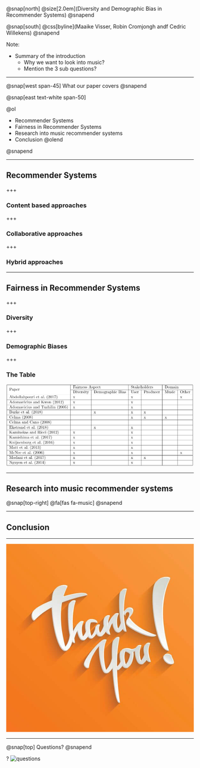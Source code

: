 @snap[north]
@size[2.0em](Diversity and Demographic Bias in Recommender Systems)
@snapend

@snap[south]
@css[byline](Maaike Visser, Robin Cromjongh andf Cedric Willekens)
@snapend

Note:
  - Summary of the introduction
    - Why we want to look into music?
    - Mention the 3 sub questions?

---

@snap[west span-45]
What our paper covers
@snapend

@snap[east text-white span-50]

@ol
  - Recommender Systems
  - Fairness in Recommender Systems
  - Research into music recommender systems
  - Conclusion
@olend

@snapend

---

## Recommender Systems

+++ 

### Content based approaches

+++ 

### Collaborative approaches

+++ 

### Hybrid approaches

---

## Fairness in Recommender Systems

+++ 

### Diversity


+++ 

### Demographic Biases

+++

### The Table

![TableOfPapers](table.PNG)


--- 

## Research into music recommender systems

@snap[top-right]
@fa[fas fa-music]
@snapend


--- 

## Conclusion

--- 

![Thank you](./template/img/thanks.jpg)

---

@snap[top]
Questions?
@snapend

?
![questions](./template/img/questions3.png)